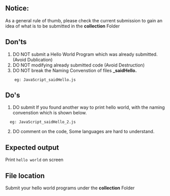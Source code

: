 ## Notice:
As a general rule of thumb, please check the current submission to gain an idea of what is to be submitted
in the **collection** Folder

## Don'ts

1. DO NOT submit a Hello World Program which was already submitted. (Avoid Dublication)
2. DO NOT modifying already submitted code (Avoid Destruction)
3. DO NOT break the Naming Convenstion of files **<Name of the Language>_saidHello.<extension>**
```
    eg: JavaScript_saidHello.js
```
## Do's
1. DO submit If you found another way to print hello world, with the naming convenstion
    which is shown below.
 ```
   eg: JavaScript_saidHello_2.js
```
2. DO comment on the code, Some languages are hard to understand. 
    
## Expected output

Print ```hello world``` on screen

## File location

Submit your hello world programs under the **collection** Folder
